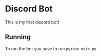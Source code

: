 # Discord Bot

This is my first discord bot!

## Running

To run the bot you have to run `python main.py`